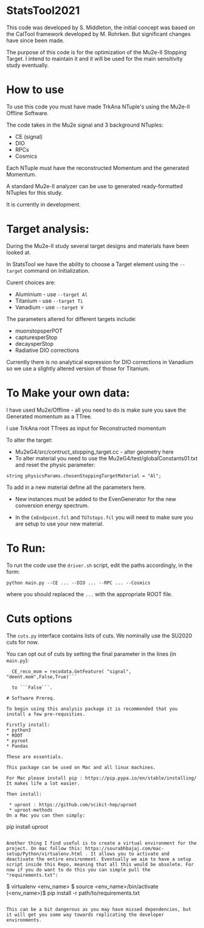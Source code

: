 # StatsTool2021

This code was developed by S. Middleton, the initial concept was based on the CalTool framework developed by M. Rohrken. But significant changes have since been made.

The purpose of this code is for the optimization of the Mu2e-II Stopping Target. I intend to maintain it and it will be used for the main sensitivity study eventually.

# How to use

To use this code you must have made TrkAna NTuple's using the Mu2e-II Offline Software.

The code takes in the Mu2e signal and 3 background NTuples:

* CE (signal)
* DIO
* RPCs
* Cosmics

Each NTuple must have the reconstructed Momentum and the generated Momentum.

A standard Mu2e-II analyzer can be use to generated ready-formatted NTuples for this study.

It is currently in development.

# Target analysis:

During the Mu2e-II study several target designs and materials have been looked at.

In StatsTool we have the ability to choose a Target element using the ```--target``` command on initialization.

Curent choices are:

* Aluminium - use ```--target Al```
* Titanium - use ```--target Ti```
* Vanadium - use ```--target V```

The parameters altered for different targets include:

* muonstopsperPOT
* capturesperStop
* decaysperStop
* Radiative DIO corrections

Currently there is no analytical expression for DIO corrections in Vanadium so we use a slightly altered version of those for Titanium.

# To Make your own data:

I have used Mu2e/Offline - all you need to do is make sure you save the Generated momentum as a TTree.

I use TrkAna root TTrees as input for Reconstructed momentum

To alter the target:

* Mu2eG4/src/contruct_stopping_target.cc - alter geometry here
* To alter material you need to use the Mu2eG4/test/globalConstants01.txt and reset the physic parameter:

```string physicsParams.chosenStoppingTargetMaterial = "Al";```

To add in a new material define all the parameters here.

* New instances must be added to the EvenGenerator for the new conversion energy spectrum.

* In the ```CeEndpoint.fcl``` and ```TGTstops.fcl``` you will need to make sure you are setup to use your new material.

# To Run:

To run the code use the ```driver.sh``` script, edit the paths accordingly, in the form:

```python main.py --CE ... --DIO ... --RPC ... --Cosmics```

where you should replaced the ```...``` with the appropriate ROOT file.

# Cuts options

The ```cuts.py``` interface contains lists of cuts. We nominally use the SU2020 cuts for now.

You can opt out of cuts by setting the final parameter in the lines (in ```main.py```):

```DIO_reco_mom = recodata.GetFeature( "DIO", "deent.mom",False,True)
  CE_reco_mom = recodata.GetFeature( "signal", "deent.mom",False,True)```

  to ```False```.

# Software Prereq.

To begin using this analysis package it is recommended that you install a few pre-requsities.

Firstly install:
* python3
* ROOT
* pyroot
* Pandas

These are essentials.

This package can be used on Mac and all linux machines.

For Mac please install pip : https://pip.pypa.io/en/stable/installing/ It makes life a lot easier.

Then install:

 * uproot : https://github.com/scikit-hep/uproot
 * uproot-methods
On a Mac you can then simply:

```
pip install uproot
```

Another thing I find useful is to create a virtual environment for the project. On mac follow this: https://sourabhbajaj.com/mac-setup/Python/virtualenv.html . It allows you to activate and deactivate the entire environment. Eventually we aim to have a setup script inside this Repo, meaning that all this would be obsolete. For now if you do want to do this you can simple pull the "requirements.txt":

```
$ virtualenv <env_name>
$ source <env_name>/bin/activate
(<env_name>)$ pip install -r path/to/requirements.txt

```

This can be a bit dangerous as you may have missed dependencies, but it will get you some way towards replicating the developer environments.
